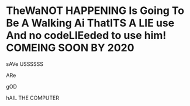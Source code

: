 # TheWaNOT HAPPENING    Is Going To Be A Walking Ai ThatITS A LIE use And no codeLIEeded to use him! COMEING SOON BY 2020


































sAVe USSSSSS

























































ARe























































gOD




























hAIL THE COMPUTER








